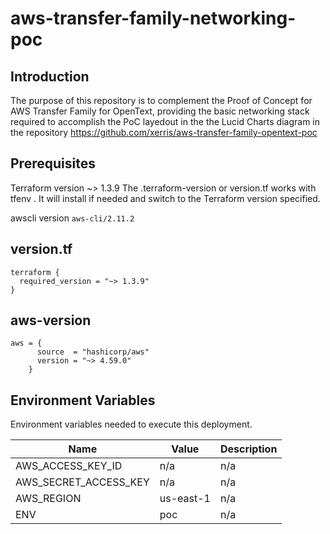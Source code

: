 # aws-transfer-family-networking-poc

## Introduction
The purpose of this repository is to complement the Proof of Concept for AWS Transfer Family for OpenText, providing the basic networking stack required to accomplish the PoC layedout in the the Lucid Charts diagram in the repository https://github.com/xerris/aws-transfer-family-opentext-poc


## Prerequisites 
Terraform version ~> 1.3.9
The  .terraform-version or version.tf works with tfenv . It will install if needed and switch to the Terraform version specified.

awscli version `aws-cli/2.11.2`

## version.tf 
```
terraform {
  required_version = "~> 1.3.9"
}
```

## aws-version
```
aws = {
      source  = "hashicorp/aws"
      version = "~> 4.59.0"
    }
```



## Environment Variables

Environment variables needed to execute this deployment.

| Name | Value | Description |
|------|---------|--------|
|AWS_ACCESS_KEY_ID| n/a | n/a |
|AWS_SECRET_ACCESS_KEY| n/a | n/a |
|AWS_REGION | us-east-1| n/a |
|ENV | poc | n/a |

